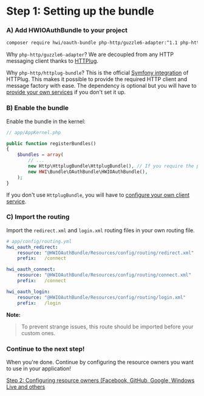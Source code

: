 Step 1: Setting up the bundle
=============================
### A) Add HWIOAuthBundle to your project

```bash
composer require hwi/oauth-bundle php-http/guzzle6-adapter:^1.1 php-http/httplug-bundle
```

Why `php-http/guzzle6-adapter`? We are decoupled from any HTTP messaging client thanks to [HTTPlug](http://httplug.io/).

Why `php-http/httplug-bundle`? This is the official [Symfony integration](https://packagist.org/packages/php-http/httplug-bundle) of HTTPlug.
This makes it possible to provide the required HTTP client and message factory with ease.
The dependency is optional but you will have to [provide your own services](internals/configuring_the_http_client.md) if you don't set it up.

### B) Enable the bundle

Enable the bundle in the kernel:

```php
// app/AppKernel.php

public function registerBundles()
{
    $bundles = array(
        // ...
        new Http\HttplugBundle\HttplugBundle(), // If you require the php-http/httplug-bundle package.
        new HWI\Bundle\OAuthBundle\HWIOAuthBundle(),
    );
}
```

If you don't use `HttplugBundle`, you will have to
[configure your own client service](internals/configuring_the_http_client.md).

### C) Import the routing

Import the `redirect.xml` and `login.xml` routing files in your own routing file.

```yaml
# app/config/routing.yml
hwi_oauth_redirect:
    resource: "@HWIOAuthBundle/Resources/config/routing/redirect.xml"
    prefix:   /connect

hwi_oauth_connect:
    resource: "@HWIOAuthBundle/Resources/config/routing/connect.xml"
    prefix:   /connect

hwi_oauth_login:
    resource: "@HWIOAuthBundle/Resources/config/routing/login.xml"
    prefix:   /login
```

**Note:**

> To prevent strange issues, this route should be imported before your custom ones.

### Continue to the next step!
When you're done. Continue by configuring the resource owners you want to use
in your application!


[Step 2: Configuring resource owners (Facebook, GitHub, Google, Windows Live and others](2-configuring_resource_owners.md)
